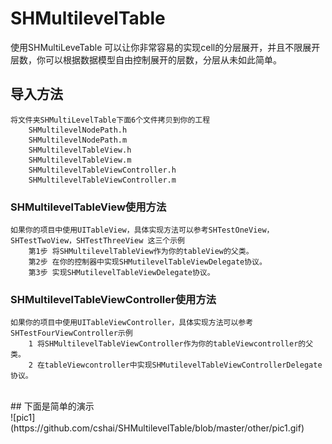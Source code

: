 # SHMultilevelTable
使用SHMultiLeveTable 可以让你非常容易的实现cell的分层展开，并且不限展开层数，你可以根据数据模型自由控制展开的层数，分层从未如此简单。

## 导入方法
    将文件夹SHMultiLevelTable下面6个文件拷贝到你的工程
        SHMultilevelNodePath.h
        SHMultilevelNodePath.m
        SHMultilevelTableView.h
        SHMultilevelTableView.m
        SHMultilevelTableViewController.h
        SHMultilevelTableViewController.m

### SHMultilevelTableView使用方法
    如果你的项目中使用UITableView，具体实现方法可以参考SHTestOneView，SHTestTwoView，SHTestThreeView 这三个示例
        第1步 将SHMultilevelTableView作为你的tableView的父类。
        第2步 在你的控制器中实现SHMutilevelTableViewDelegate协议。
        第3步 实现SHMutilevelTableViewDelegate协议。

### SHMultilevelTableViewController使用方法
    如果你的项目中使用UITableViewController，具体实现方法可以参考SHTestFourViewController示例
        1 将SHMultilevelTableViewController作为你的tableViewcontroller的父类。
        2 在tableViewcontroller中实现SHMutilevelTableViewControllerDelegate协议。

<br>
## 下面是简单的演示
<br>
![pic1](https://github.com/cshai/SHMultilevelTable/blob/master/other/pic1.gif)
<br>



